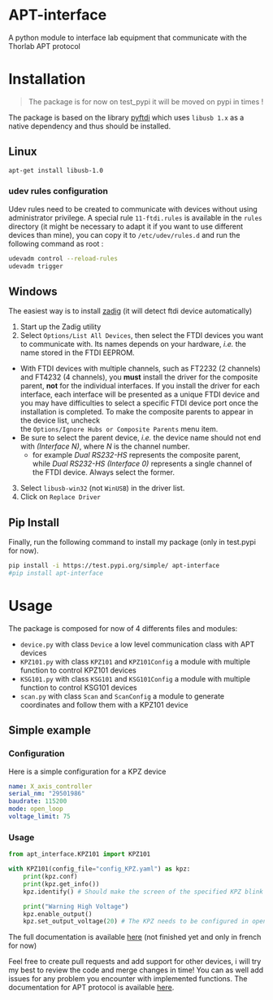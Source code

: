 # APT-interface

A python module to interface lab equipment that communicate with the Thorlab APT protocol

# Installation

> The package is for now on test_pypi it will be moved on pypi in times !

The package is based on the library [pyftdi](https://github.com/eblot/pyftdi) which uses `libusb 1.x` as a native dependency and thus should be installed.

## Linux

```bash
apt-get install libusb-1.0
```

### udev rules configuration

Udev rules need to be created to communicate with devices without using administrator privilege.
A special rule `11-ftdi.rules` is available in the `rules` directory (it might be necessary to adapt it if you want to use different devices than mine), you can copy it to `/etc/udev/rules.d` and run the following command as root :

```bash
udevadm control --reload-rules
udevadm trigger
```

## Windows

The easiest way is to install [zadig](https://zadig.akeo.ie/) (it will detect ftdi device automatically)

1. Start up the Zadig utility
2. Select `Options/List All Devices`, then select the FTDI devices you want to communicate with. Its names depends on your hardware, _i.e._ the name stored in the FTDI EEPROM.
 - With FTDI devices with multiple channels, such as FT2232 (2 channels) and FT4232 (4 channels), you **must** install the driver for the composite parent, **not** for the individual interfaces. If you install the driver for each interface, each interface will be presented as a unique FTDI device and you may have difficulties to select a specific FTDI device port once the installation is completed. To make the composite parents to appear in the device list, uncheck the `Options/Ignore Hubs or Composite Parents` menu item.
 - Be sure to select the parent device, _i.e._ the device name should not end with _(Interface N)_, where _N_ is the channel number.
     - for example _Dual RS232-HS_ represents the composite parent, while _Dual RS232-HS (Interface 0)_ represents a single channel of the FTDI device. Always select the former.
3. Select `libusb-win32` (not `WinUSB`) in the driver list.
4. Click on `Replace Driver`

## Pip Install

Finally, run the following command to install my package (only in test.pypi for now).
```bash
pip install -i https://test.pypi.org/simple/ apt-interface
#pip install apt-interface
```


# Usage

The package is composed for now of 4 differents files and modules:
 - `device.py` with class `Device` a low level communication class with APT devices
 - `KPZ101.py` with class `KPZ101` and `KPZ101Config` a module with multiple function to control KPZ101 devices
 - `KSG101.py` with class `KSG101` and `KSG101Config` a module with multiple function to control KSG101 devices
 - `scan.py` with class `Scan` and `ScanConfig` a module to generate coordinates and follow them with a KPZ101 device

## Simple example

### Configuration

Here is a simple configuration for a KPZ device

```yaml
name: X_axis_controller
serial_nm: "29501986"
baudrate: 115200
mode: open_loop 
voltage_limit: 75 
```

### Usage

```python
from apt_interface.KPZ101 import KPZ101

with KPZ101(config_file="config_KPZ.yaml") as kpz:
    print(kpz.conf)
    print(kpz.get_info())
    kpz.identify() # Should make the screen of the specified KPZ blink

    print("Warning High Voltage")
    kpz.enable_output()
    kpz.set_output_voltage(20) # The KPZ needs to be configured in open_loop for voltage control
```

The full documentation is available [here](https://benoitlx.github.io/Documentation-Stage-G1/Technique/APT-interface) (not finished yet and only in french for now)

Feel free to create pull requests and add support for other devices, i will try my best to review the code and merge changes in time! You can as well add issues for any problem you encounter with implemented functions. 
The documentation for APT protocol is available [here](https://www.thorlabs.com/Software/Motion%20Control/APT_Communications_Protocol.pdf).
